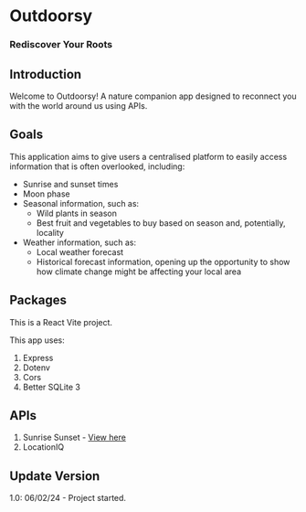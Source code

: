 # Outdoorsy

### Rediscover Your Roots

## Introduction

Welcome to Outdoorsy! A nature companion app designed to reconnect you with the world around us using APIs.

## Goals

This application aims to give users a centralised platform to easily access information that is often overlooked, including:

- Sunrise and sunset times
- Moon phase
- Seasonal information, such as:
  - Wild plants in season
  - Best fruit and vegetables to buy based on season and, potentially, locality
- Weather information, such as:
  - Local weather forecast
  - Historical forecast information, opening up the opportunity to show how climate change might be affecting your local area

## Packages

This is a React Vite project.

This app uses:

1. Express
2. Dotenv
3. Cors
4. Better SQLite 3

## APIs

1. Sunrise Sunset - [View here](https://sunrise-sunset.org/api)
2. LocationIQ

## Update Version

1.0: 06/02/24 - Project started.
